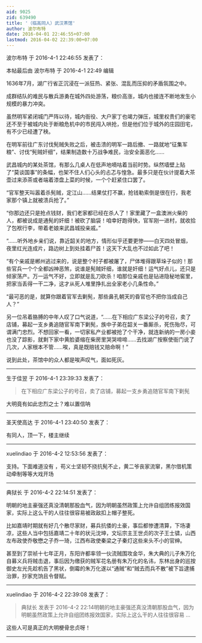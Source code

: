 ```yaml
---
aid: 9025
zid: 639490
title: '（临高同人）武汉茶馆'
author: 波尔布特
date: 2016-04-01 22:46:55+07:00
lastmod: 2016-04-02 22:39:00+07:00
---
```


波尔布特 于 2016-4-1 22:46:55 发表了：

本帖最后由 波尔布特 于 2016-4-1 22:49 编辑 

1636年7月，湖广行省正沉浸在一派狂热、紧张、混乱而压抑的矛盾氛围之中。

成群结队的难民与散兵游勇在城外四处游荡，粮价高涨，城内也接连不断地发生小规模的暴力冲突。

虽然明军紧闭城门严阵以待，城内衙役、大户家丁也竭力弹压，城里权贵们的豪宅还不至于被城内处于断粮危机中的市民闯入哄抢，但是他们位于城外的庄园田宅，有不少已经遭了秧。

在明军前往广东讨伐髡贼失败之后，被击溃的明军一路后撤、一路就地“征集军粮”、讨伐“髡贼奸细”，结果制造数十万战争难民，治安全面恶化……

武昌城内的某处茶馆，有那么几桌人在低声地嘀咕着当前时势。纵然墙壁上贴了“莫谈国事”的条幅，也架不住人们心头的忐忑与惶急。最多只是在伙计提着大茶壶过来添茶或者端着漆盘上菜的时候，一个个赶紧住口罢了。

“官军整天叫嚣着杀髡贼，定江山……结果仗打不赢，抢钱勒索倒是很在行，我老家那个镇上就被溃兵抢了。”

“你那边还只是抢点钱财，我们老家都已经在杀人了！家里藏了一盒澳洲火柴的人，都被说成是通髡的奸细！被砍了脑袋！咱幸好跑得快，官军刚一进村，就收拾了包袱行李，带着老娘来武昌城投亲戚。”

“……听外地乡亲们说，靠近韶关的地方，情形似乎还要更惨——白天四处冒烟，夜里红光连成片，路边树上到处挂着尸首！这天下大乱也不过如此了吧！

“有个亲戚是郴州逃过来的，说是整个村子都被屠了，尸体堆得跟草垛子似的！那些官兵一个个全都凶神恶煞，说谁是髡贼奸细，谁就是奸细！运气好点儿，还只是倾家荡产。万一运气不好，立即就是乱刀砍杀！咱那位亲戚也是钻进隐秘地窖里，把家当丢得一干二净，这才从死人堆里挣扎出全家老小几条性命。”

“最可恶的是，就算你跟着官军去剿髡，那些鼻孔朝天的昏官也不把你当成自己人？”

另一位吊着胳膊的中年人叹了口气说道，“……在下相应广东梁公子的号召，卖了店铺，募起一支乡勇追随官军南下剿髡，族中子弟在韶关一番厮杀，死伤殆尽，可谓满门忠烈。不想回家一看，一切家私产业都被抢了个干净，就连新纳的一房小妾也没了踪影，就剩下家中黄脸婆缩在柴房里哭哭啼啼……去找湖广按察使衙门说了几次，人家根本不管……唉，真是既赔钱又赔命啊！”

说到此处，茶馆中的众人都是唉声叹气，面如死灰。

---------

生于佳翌 于 2016-4-1 23:39:33 发表了：

> 在下相应广东梁公子的号召，卖了店铺，募起一支乡勇追随官军南下剿髡



大明竟有如此忠烈之士？难以置信呐

---------

圣天使高达 于 2016-4-1 23:40:50 发表了：

有同人，顶一下，楼主继续

---------

xuelindiao 于 2016-4-2 12:53:56 发表了：

支持。下面难道没有 ，苟义士坚韧不挠抗髡不止，黄二爷丧家流窜，黑尔借机策动牵制等等大戏开场

---------

典狱长 于 2016-4-2 22:14:51 发表了：

明朝的地主豪强还真没清朝那股血气，因为明朝虽然政策上允许自组团练报效国家，实际上这么干的人往往很容易被政敌扣上帽子整死。

比如嘉靖时期就有好几个散尽家财，募兵抗倭的土豪，事后都惨遭清算，下场凄凉，这些人当中包括嘉靖二十年的状元沈坤，文坛宗主王世贞的次子王士骕，山西左布政使乔敬懋之子乔一琦，江西布政使秦梁之子秦灯这些来头不小的官绅。

甚至到了崇祯十七年正月，东阳许都率领一伙流贼围攻金华，朱大典的儿子朱万化自募义兵将贼击退，事后因为缴获的贼军花名册有朱万化的名讳，东林出身的巡按御史左光先趁机告了黑状，倒霉的朱万化遂以“通贼”和“贼去而兵不散”被下旨逮捕治罪，抄家充饷且令督赋。

---------

xuelindiao 于 2016-4-2 22:39:08 发表了：

> 典狱长 发表于 2016-4-2 22:14明朝的地主豪强还真没清朝那股血气，因为明朝虽然政策上允许自组团练报效国家，实际上这么干的人往往很容易 ...



这些人可是真正的大明梗骨忠贞呀！

---------

